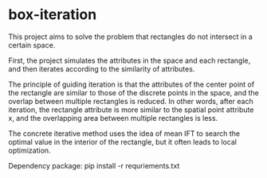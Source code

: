 # box-iteration
This project aims to solve the problem that rectangles do not intersect in a certain space.

First, the project simulates the attributes in the space and each rectangle, and then iterates according to the similarity of attributes.

The principle of guiding iteration is that the attributes of the center point of the rectangle are similar to those of the discrete points in the space, and the overlap between multiple rectangles is reduced. In other words, after each iteration, the rectangle attribute is more similar to the spatial point attribute x, and the overlapping area between multiple rectangles is less.


The concrete iterative method uses the idea of mean IFT to search the optimal value in the interior of the rectangle, but it often leads to local optimization.


Dependency package:
pip install -r requriements.txt
